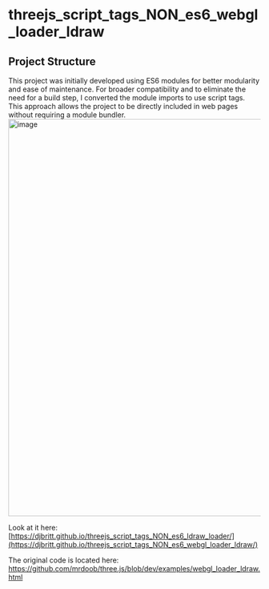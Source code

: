 # threejs_script_tags_NON_es6_webgl_loader_ldraw

## Project Structure

This project was initially developed using ES6 modules for better modularity and ease of maintenance. For broader compatibility and to eliminate the need for a build step, I converted the module imports to use script tags. This approach allows the project to be directly included in web pages without requiring a module bundler.
<img width="792" alt="image" src="https://github.com/djbritt/threejs_script_tags_NON_es6_ldraw_loader/assets/28036018/25d432c3-47ee-4cf7-bcb3-8a559184809c">

Look at it here: [https://djbritt.github.io/threejs_script_tags_NON_es6_ldraw_loader/](https://djbritt.github.io/threejs_script_tags_NON_es6_webgl_loader_ldraw/)


The original code is located here: https://github.com/mrdoob/three.js/blob/dev/examples/webgl_loader_ldraw.html
